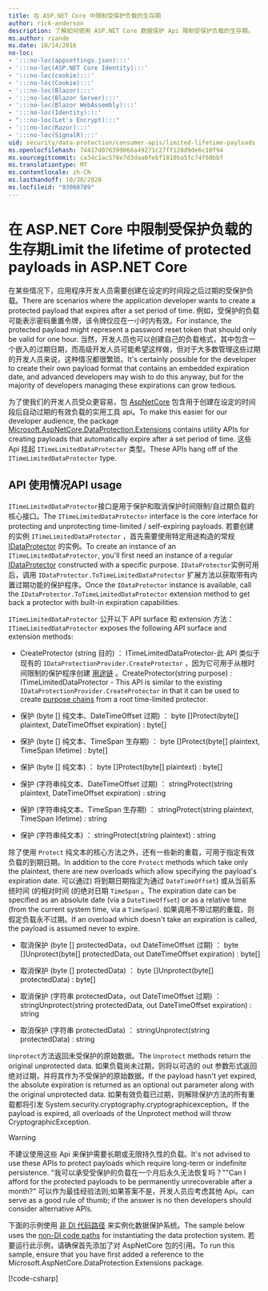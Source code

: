 ```yaml
---
title: 在 ASP.NET Core 中限制受保护负载的生存期
author: rick-anderson
description: 了解如何使用 ASP.NET Core 数据保护 Api 限制受保护负载的生存期。
ms.author: riande
ms.date: 10/14/2016
no-loc:
- ':::no-loc(appsettings.json):::'
- ':::no-loc(ASP.NET Core Identity):::'
- ':::no-loc(cookie):::'
- ':::no-loc(Cookie):::'
- ':::no-loc(Blazor):::'
- ':::no-loc(Blazor Server):::'
- ':::no-loc(Blazor WebAssembly):::'
- ':::no-loc(Identity):::'
- ":::no-loc(Let's Encrypt):::"
- ':::no-loc(Razor):::'
- ':::no-loc(SignalR):::'
uid: security/data-protection/consumer-apis/limited-lifetime-payloads
ms.openlocfilehash: 74417d076399066a49271c27ff128d9de6c10f94
ms.sourcegitcommit: ca34c1ac578e7d3daa0febf1810ba5fc74f60bbf
ms.translationtype: MT
ms.contentlocale: zh-CN
ms.lasthandoff: 10/30/2020
ms.locfileid: "93060789"
---
```

# <a name="limit-the-lifetime-of-protected-payloads-in-aspnet-core"></a><span data-ttu-id="abc0b-103">在 ASP.NET Core 中限制受保护负载的生存期</span><span class="sxs-lookup"><span data-stu-id="abc0b-103">Limit the lifetime of protected payloads in ASP.NET Core</span></span>

<span data-ttu-id="abc0b-104">在某些情况下，应用程序开发人员需要创建在设定的时间段之后过期的受保护负载。</span><span class="sxs-lookup"><span data-stu-id="abc0b-104">There are scenarios where the application developer wants to create a protected payload that expires after a set period of time.</span></span> <span data-ttu-id="abc0b-105">例如，受保护的负载可能表示密码重置令牌，该令牌仅应在一小时内有效。</span><span class="sxs-lookup"><span data-stu-id="abc0b-105">For instance, the protected payload might represent a password reset token that should only be valid for one hour.</span></span> <span data-ttu-id="abc0b-106">当然，开发人员也可以创建自己的负载格式，其中包含一个嵌入的过期日期，而高级开发人员可能希望这样做，但对于大多数管理这些过期的开发人员来说，这种情况都很繁琐。</span><span class="sxs-lookup"><span data-stu-id="abc0b-106">It's certainly possible for the developer to create their own payload format that contains an embedded expiration date, and advanced developers may wish to do this anyway, but for the majority of developers managing these expirations can grow tedious.</span></span>

<span data-ttu-id="abc0b-107">为了使我们的开发人员受众更容易，包 [AspNetCore](https://www.nuget.org/packages/Microsoft.AspNetCore.DataProtection.Extensions/) 包含用于创建在设定的时间段后自动过期的有效负载的实用工具 api。</span><span class="sxs-lookup"><span data-stu-id="abc0b-107">To make this easier for our developer audience, the package [Microsoft.AspNetCore.DataProtection.Extensions](https://www.nuget.org/packages/Microsoft.AspNetCore.DataProtection.Extensions/) contains utility APIs for creating payloads that automatically expire after a set period of time.</span></span> <span data-ttu-id="abc0b-108">这些 Api 挂起 `ITimeLimitedDataProtector` 类型。</span><span class="sxs-lookup"><span data-stu-id="abc0b-108">These APIs hang off of the `ITimeLimitedDataProtector` type.</span></span>

## <a name="api-usage"></a><span data-ttu-id="abc0b-109">API 使用情况</span><span class="sxs-lookup"><span data-stu-id="abc0b-109">API usage</span></span>

<span data-ttu-id="abc0b-110">`ITimeLimitedDataProtector`接口是用于保护和取消保护时间限制/自过期负载的核心接口。</span><span class="sxs-lookup"><span data-stu-id="abc0b-110">The `ITimeLimitedDataProtector` interface is the core interface for protecting and unprotecting time-limited / self-expiring payloads.</span></span> <span data-ttu-id="abc0b-111">若要创建的实例 `ITimeLimitedDataProtector` ，首先需要使用特定用途构造的常规 [IDataProtector](xref:security/data-protection/consumer-apis/overview) 的实例。</span><span class="sxs-lookup"><span data-stu-id="abc0b-111">To create an instance of an `ITimeLimitedDataProtector`, you'll first need an instance of a regular [IDataProtector](xref:security/data-protection/consumer-apis/overview) constructed with a specific purpose.</span></span> <span data-ttu-id="abc0b-112">`IDataProtector`实例可用后，调用 `IDataProtector.ToTimeLimitedDataProtector` 扩展方法以获取带有内置过期功能的保护程序。</span><span class="sxs-lookup"><span data-stu-id="abc0b-112">Once the `IDataProtector` instance is available, call the `IDataProtector.ToTimeLimitedDataProtector` extension method to get back a protector with built-in expiration capabilities.</span></span>

<span data-ttu-id="abc0b-113">`ITimeLimitedDataProtector` 公开以下 API surface 和 extension 方法：</span><span class="sxs-lookup"><span data-stu-id="abc0b-113">`ITimeLimitedDataProtector` exposes the following API surface and extension methods:</span></span>

* <span data-ttu-id="abc0b-114">CreateProtector (string 目的) ： ITimeLimitedDataProtector-此 API 类似于现有的 `IDataProtectionProvider.CreateProtector` ，因为它可用于从根时间限制的保护程序创建 [用途链](xref:security/data-protection/consumer-apis/purpose-strings) 。</span><span class="sxs-lookup"><span data-stu-id="abc0b-114">CreateProtector(string purpose) : ITimeLimitedDataProtector - This API is similar to the existing `IDataProtectionProvider.CreateProtector` in that it can be used to create [purpose chains](xref:security/data-protection/consumer-apis/purpose-strings) from a root time-limited protector.</span></span>

* <span data-ttu-id="abc0b-115">保护 (byte [] 纯文本、DateTimeOffset 过期) ： byte []</span><span class="sxs-lookup"><span data-stu-id="abc0b-115">Protect(byte[] plaintext, DateTimeOffset expiration) : byte[]</span></span>

* <span data-ttu-id="abc0b-116">保护 (byte [] 纯文本、TimeSpan 生存期) ： byte []</span><span class="sxs-lookup"><span data-stu-id="abc0b-116">Protect(byte[] plaintext, TimeSpan lifetime) : byte[]</span></span>

* <span data-ttu-id="abc0b-117">保护 (byte [] 纯文本) ： byte []</span><span class="sxs-lookup"><span data-stu-id="abc0b-117">Protect(byte[] plaintext) : byte[]</span></span>

* <span data-ttu-id="abc0b-118">保护 (字符串纯文本、DateTimeOffset 过期) ： string</span><span class="sxs-lookup"><span data-stu-id="abc0b-118">Protect(string plaintext, DateTimeOffset expiration) : string</span></span>

* <span data-ttu-id="abc0b-119">保护 (字符串纯文本、TimeSpan 生存期) ： string</span><span class="sxs-lookup"><span data-stu-id="abc0b-119">Protect(string plaintext, TimeSpan lifetime) : string</span></span>

* <span data-ttu-id="abc0b-120">保护 (字符串纯文本) ： string</span><span class="sxs-lookup"><span data-stu-id="abc0b-120">Protect(string plaintext) : string</span></span>

<span data-ttu-id="abc0b-121">除了使用 `Protect` 纯文本的核心方法之外，还有一些新的重载，可用于指定有效负载的到期日期。</span><span class="sxs-lookup"><span data-stu-id="abc0b-121">In addition to the core `Protect` methods which take only the plaintext, there are new overloads which allow specifying the payload's expiration date.</span></span> <span data-ttu-id="abc0b-122">可以通过) 将到期日期指定为通过 `DateTimeOffset`) 或从当前系统时间 (的相对时间 (的绝对日期 `TimeSpan` 。</span><span class="sxs-lookup"><span data-stu-id="abc0b-122">The expiration date can be specified as an absolute date (via a `DateTimeOffset`) or as a relative time (from the current system time, via a `TimeSpan`).</span></span> <span data-ttu-id="abc0b-123">如果调用不带过期的重载，则假定负载永不过期。</span><span class="sxs-lookup"><span data-stu-id="abc0b-123">If an overload which doesn't take an expiration is called, the payload is assumed never to expire.</span></span>

* <span data-ttu-id="abc0b-124">取消保护 (byte [] protectedData，out DateTimeOffset 过期) ： byte []</span><span class="sxs-lookup"><span data-stu-id="abc0b-124">Unprotect(byte[] protectedData, out DateTimeOffset expiration) : byte[]</span></span>

* <span data-ttu-id="abc0b-125">取消保护 (byte [] protectedData) ： byte []</span><span class="sxs-lookup"><span data-stu-id="abc0b-125">Unprotect(byte[] protectedData) : byte[]</span></span>

* <span data-ttu-id="abc0b-126">取消保护 (字符串 protectedData，out DateTimeOffset 过期) ： string</span><span class="sxs-lookup"><span data-stu-id="abc0b-126">Unprotect(string protectedData, out DateTimeOffset expiration) : string</span></span>

* <span data-ttu-id="abc0b-127">取消保护 (字符串 protectedData) ： string</span><span class="sxs-lookup"><span data-stu-id="abc0b-127">Unprotect(string protectedData) : string</span></span>

<span data-ttu-id="abc0b-128">`Unprotect`方法返回未受保护的原始数据。</span><span class="sxs-lookup"><span data-stu-id="abc0b-128">The `Unprotect` methods return the original unprotected data.</span></span> <span data-ttu-id="abc0b-129">如果负载尚未过期，则将以可选的 out 参数形式返回绝对过期，并将其作为不受保护的原始数据。</span><span class="sxs-lookup"><span data-stu-id="abc0b-129">If the payload hasn't yet expired, the absolute expiration is returned as an optional out parameter along with the original unprotected data.</span></span> <span data-ttu-id="abc0b-130">如果有效负载已过期，则解除保护方法的所有重载都将引发 System.security.cryptography.cryptographicexception。</span><span class="sxs-lookup"><span data-stu-id="abc0b-130">If the payload is expired, all overloads of the Unprotect method will throw CryptographicException.</span></span>

>[!WARNING]
> <span data-ttu-id="abc0b-131">不建议使用这些 Api 来保护需要长期或无限持久性的负载。</span><span class="sxs-lookup"><span data-stu-id="abc0b-131">It's not advised to use these APIs to protect payloads which require long-term or indefinite persistence.</span></span> <span data-ttu-id="abc0b-132">"我可以承受受保护的负载在一个月后永久无法恢复吗？"</span><span class="sxs-lookup"><span data-stu-id="abc0b-132">"Can I afford for the protected payloads to be permanently unrecoverable after a month?"</span></span> <span data-ttu-id="abc0b-133">可以作为最佳经验法则;如果答案不是，开发人员应考虑其他 Api。</span><span class="sxs-lookup"><span data-stu-id="abc0b-133">can serve as a good rule of thumb; if the answer is no then developers should consider alternative APIs.</span></span>

<span data-ttu-id="abc0b-134">下面的示例使用 [非 DI 代码路径](xref:security/data-protection/configuration/non-di-scenarios) 来实例化数据保护系统。</span><span class="sxs-lookup"><span data-stu-id="abc0b-134">The sample below uses the [non-DI code paths](xref:security/data-protection/configuration/non-di-scenarios) for instantiating the data protection system.</span></span> <span data-ttu-id="abc0b-135">若要运行此示例，请确保首先添加了对 AspNetCore 包的引用。</span><span class="sxs-lookup"><span data-stu-id="abc0b-135">To run this sample, ensure that you have first added a reference to the Microsoft.AspNetCore.DataProtection.Extensions package.</span></span>

[!code-csharp[](limited-lifetime-payloads/samples/limitedlifetimepayloads.cs)]
